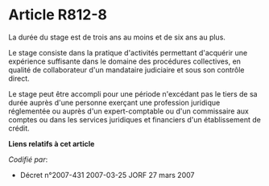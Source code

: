# Article R812-8

La durée du stage est de trois ans au moins et de six ans au plus.

Le stage consiste dans la pratique d'activités permettant d'acquérir une expérience suffisante dans le domaine des procédures
collectives, en qualité de collaborateur d'un mandataire judiciaire et sous son contrôle direct.

Le stage peut être accompli pour une période n'excédant pas le tiers de sa durée auprès d'une personne exerçant une
profession juridique réglementée ou auprès d'un expert-comptable ou d'un commissaire aux comptes ou dans les services
juridiques et financiers d'un établissement de crédit.

**Liens relatifs à cet article**

_Codifié par_:

  - Décret n°2007-431 2007-03-25 JORF 27 mars 2007
